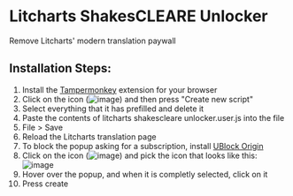# Litcharts ShakesCLEARE Unlocker
Remove Litcharts' modern translation paywall

## Installation Steps:
1. Install the [Tampermonkey](https://www.tampermonkey.net/) extension for your browser 
2. Click on the icon (![image](https://user-images.githubusercontent.com/60118973/137063153-d420e4a9-89a7-41c5-8bd0-42ec1bd49937.png)) and then press "Create new script"
3. Select everything that it has prefilled and delete it
4. Paste the contents of litcharts shakescleare unlocker.user.js into the file
5. File > Save
6. Reload the Litcharts translation page
7. To block the popup asking for a subscription, install [UBlock Origin](https://ublockorigin.com/)
8. Click on the icon (![image](https://user-images.githubusercontent.com/60118973/137063178-0b2e824f-9955-4667-a242-5f7e2c180f3c.png)) and pick the icon that looks like this: ![image](https://user-images.githubusercontent.com/60118973/137063013-46e29239-aaa1-4538-8645-cde4ca046e38.png)
9. Hover over the popup, and when it is completly selected, click on it
10. Press create
